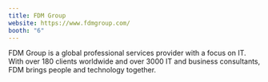 ```yaml
---
title: FDM Group
website: https://www.fdmgroup.com/
booth: "6"
---
```


FDM Group is a global professional services provider with a focus on IT. With over 180 clients worldwide and over 3000 IT and business consultants, FDM brings people and technology together.

